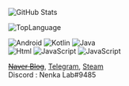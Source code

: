 ![GitHub Stats](https://github-readme-stats.vercel.app/api?username=NenkaLab&show_icons=true&title_color=a750ba&icon_color=bf1111&text_color=a4a4a4&bg_color=00000000&hide_border=1&cache_seconds=1800&include_all_commits=1&count_private=1)

![TopLanguage](https://github-readme-stats.vercel.app/api/top-langs/?username=NenkaLab&show_icons=true&title_color=a750ba&icon_color=bf1111&text_color=a4a4a4&bg_color=00000000&hide_border=1&cache_seconds=1800&layout=compact)

![Android](https://img.shields.io/badge/-Android-00c717?style=for-the-badge&logo=android&logoColor=fff)
![Kotlin](https://img.shields.io/badge/-Kotlin-f2850b?style=for-the-badge&logo=kotlin&logoColor=fff)
![Java](https://img.shields.io/badge/-Java-007396?style=for-the-badge&logo=java&logoColor=fff)  <br>
![Html](https://img.shields.io/badge/-html-ff5522?style=for-the-badge&logo=html5&logoColor=fff)
![JavaScript](https://img.shields.io/badge/-javascript-c2ad07?style=for-the-badge&logo=javascript&logoColor=fff)
![JavaScript](https://img.shields.io/badge/-css-0095d5?style=for-the-badge&logo=css3&logoColor=fff)

~~[Naver Blog](#)~~, [Telegram](https://t.me/nenka_lab), [Steam](https://steamcommunity.com/id/nenka_lab) <br>
Discord : Nenka Lab#9485
